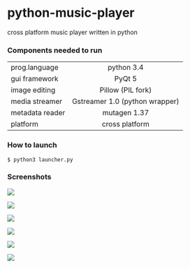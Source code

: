 # python-music-player
cross platform music player written in python

### Components needed to run
|                 |                                  |
| --------------  |:--------------------------------:|
| prog.language   | python 3.4                       |
| gui framework   | PyQt 5                           |
| image editing   | Pillow (PIL fork)                |
| media streamer  | Gstreamer 1.0 (python wrapper)   |
| metadata reader | mutagen 1.37                     |
| platform        | cross platform                   |

### How to launch
`$ python3 launcher.py`

### Screenshots

![](https://github.com/kannan-anbu/python-music-player/blob/master/screenshot/now_playing_tab.jpg)


![](https://github.com/kannan-anbu/python-music-player/blob/master/screenshot/songs_tab.jpg)


![](https://github.com/kannan-anbu/python-music-player/blob/master/screenshot/albums_tab.jpg)


![](https://github.com/kannan-anbu/python-music-player/blob/master/screenshot/album_songs_tab.jpg)


![](https://github.com/kannan-anbu/python-music-player/blob/master/screenshot/artist_tab.jpg)


![](https://github.com/kannan-anbu/python-music-player/blob/master/screenshot/artist_songs_tab.jpg)
